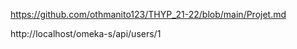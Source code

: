 https://github.com/othmanito123/THYP_21-22/blob/main/Projet.md

http:\/\/localhost\/omeka-s\/api\/users\/1
